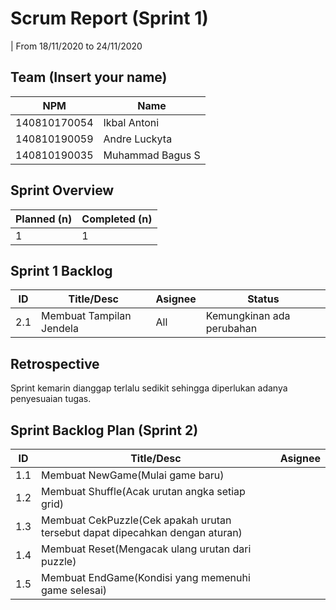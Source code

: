 # Scrum Report (Sprint 1)
| From 18/11/2020 to 24/11/2020

## Team (Insert your name)
| NPM           | Name           |
| ------------- |----------------|
| 140810170054  |Ikbal Antoni    |
| 140810190059  |Andre Luckyta   |
| 140810190035  |Muhammad Bagus S|

## Sprint Overview
| Planned (n)   | Completed (n) |
| ------------- |-------------- |
| 1             | 1             |

## Sprint 1 Backlog

| ID  | Title/Desc | Asignee | Status |
| --- | ---------- | ------- | ------ |
| 2.1 | Membuat Tampilan Jendela | All | Kemungkinan ada perubahan| 

## Retrospective 

Sprint kemarin dianggap terlalu sedikit sehingga diperlukan adanya penyesuaian tugas.

## Sprint Backlog Plan (Sprint 2)
| ID  | Title/Desc | Asignee | 
| --- | ---------- | ------- | 
| 1.1 | Membuat NewGame(Mulai game baru) |  | 
| 1.2 | Membuat Shuffle(Acak urutan angka setiap grid) |  | 
| 1.3 | Membuat CekPuzzle(Cek apakah urutan tersebut dapat dipecahkan dengan aturan) |  | 
| 1.4 | Membuat Reset(Mengacak ulang urutan dari puzzle) |  | 
| 1.5 | Membuat EndGame(Kondisi yang memenuhi game selesai) |  | 
